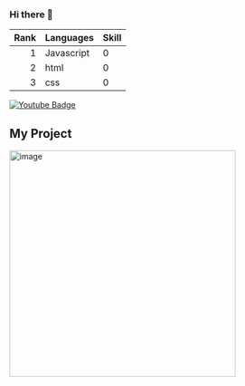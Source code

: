 ### Hi there 👋

| Rank | Languages | Skill     |
|-----:|-----------|-----------|
|     1| Javascript|    0 |
|     2| html    |   0 |
|     3| css       |   0 |

<div id="badges" >
 <a href="">
    <img src="https://img.shields.io/badge/YouTube-red?style=for-the-badge&logo=youtube&logoColor=white" alt="Youtube Badge" />
  </a>
</div>

## My Project
<img src="https://scontent.fbkk7-2.fna.fbcdn.net/v/t1.15752-9/342177051_1431533021003545_4093469197612709164_n.png?_nc_cat=111&ccb=1-7&_nc_sid=ae9488&_nc_eui2=AeE946GYLgtfAiT2_ZPGJcehQj9sfhW4bcJCP2x-FbhtwoYSts4ygtQSVaA1AE6a6Bbo_NnYRKGbxof2uYbvRQtr&_nc_ohc=jn66K0dY3WwAX-e5BoP&_nc_ht=scontent.fbkk7-2.fna&oh=03_AdSizm-dEuVgJzOTWFLD1MG-Yy-lCOidlqM4ihAAwjRQqg&oe=64678F23" alt="image" width="400"/>
